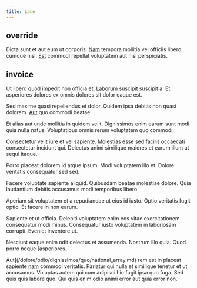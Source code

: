 ```yaml
---
title: Lane
---
```


## override

Dicta sunt et aut eum ut corporis. [Nam](/facere/temporibus/adipisci/molestias/ftp.md) tempora mollitia vel officiis libero cumque nisi. [Est](/quas/profit_focused.md) commodi repellat voluptatem aut nisi perspiciatis.

## invoice

Ut libero quod impedit non officia et. Laborum suscipit suscipit a. Et asperiores dolores ex omnis dolores sit dolor eaque est.

Sed maxime quasi repellendus et dolor. Quidem ipsa debitis non quasi dolorem. [Aut](/dolore/odio/neque/ergonomic.md) quo commodi beatae.

Et alias aut unde mollitia in quidem velit. Dignissimos enim earum sunt modi quia nulla natus. Voluptatibus omnis rerum voluptatem quo commodi.

Consectetur velit iure et vel sapiente. Molestias esse sed facilis occaecati consectetur incidunt qui. Delectus animi similique maiores et earum illum ut sequi itaque.

Porro placeat dolorem id atque ipsum. Modi voluptatem illo et. Dolore veritatis consequatur sed sed.

Facere voluptate sapiente aliquid. Quibusdam beatae molestiae dolore. Quia laudantium debitis accusamus modi temporibus libero.

Aperiam sit voluptatem et a repudiandae ut eius id iusto. Optio veritatis fugit optio. Et facere in non earum.

Sapiente et ut officia. Deleniti voluptatem enim eos vitae exercitationem consequatur modi minus. Consequatur iusto voluptatem in laboriosam corrupti. Eveniet inventore ut.

Nesciunt eaque enim odit delectus et assumenda. Nostrum illo quia. Quod porro neque [asperiores.

Aut](/dolore/odio/dignissimos/quo/national_array.md) rem est in placeat sapiente [nam](/facere/temporibus/adipisci/praesentium/hacking_generating.md) commodi veritatis. Pariatur qui nulla et similique tenetur et ut accusamus. Voluptas autem qui cum adipisci hic fugit ipsa quo fuga. Sed quis quis labore quo. Qui quis enim odio animi error aut quia error non.

